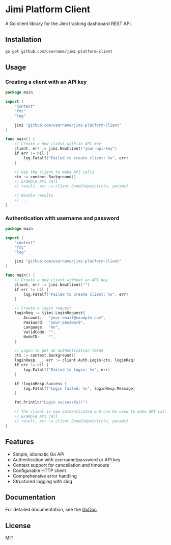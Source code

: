# Jimi Platform Client

A Go client library for the Jimi tracking dashboard REST API.

## Installation

```bash
go get github.com/username/jimi-platform-client
```

## Usage

### Creating a client with an API key

```go
package main

import (
    "context"
    "fmt"
    "log"

    jimi "github.com/username/jimi-platform-client"
)

func main() {
    // Create a new client with an API key
    client, err := jimi.NewClient("your-api-key")
    if err != nil {
        log.Fatalf("Failed to create client: %v", err)
    }

    // Use the client to make API calls
    ctx := context.Background()
    // Example API call
    // result, err := client.SomeEndpoint(ctx, params)

    // Handle results
    // ...
}
```

### Authentication with username and password

```go
package main

import (
    "context"
    "fmt"
    "log"

    jimi "github.com/username/jimi-platform-client"
)

func main() {
    // Create a new client without an API key
    client, err := jimi.NewClient("")
    if err != nil {
        log.Fatalf("Failed to create client: %v", err)
    }

    // Create a login request
    loginReq := &jimi.LoginRequest{
        Account:   "your-email@example.com",
        Password:  "your-password",
        Language:  "en",
        ValidCode: "",
        NodeID:    "",
    }

    // Login to get an authentication token
    ctx := context.Background()
    loginResp, _, err := client.Auth.Login(ctx, loginReq)
    if err != nil {
        log.Fatalf("Failed to login: %v", err)
    }

    if !loginResp.Success {
        log.Fatalf("Login failed: %s", loginResp.Message)
    }

    fmt.Println("Login successful!")

    // The client is now authenticated and can be used to make API calls
    // Example API call
    // result, err := client.SomeEndpoint(ctx, params)
}
```

## Features

- Simple, idiomatic Go API
- Authentication with username/password or API key
- Context support for cancellation and timeouts
- Configurable HTTP client
- Comprehensive error handling
- Structured logging with slog

## Documentation

For detailed documentation, see the [GoDoc](https://pkg.go.dev/github.com/username/jimi-platform-client).

## License

MIT
